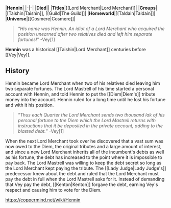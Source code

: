 |**Hennin**|
|-|-|
|**Died**||
|**Titles**|[[Lord Merchant\|Lord Merchant]]|
|**Groups**|[[Taishin\|Taishin]], [[Guild\|The Guild]]|
|**Homeworld**|[[Taldain\|Taldain]]|
|**Universe**|[[Cosmere\|Cosmere]]|

>“*His name was Hennin. An idiot of a Lord Merchant who acquired the position unearned after two relatives died and left him separate fortunes!*”
\-Vey[1]


**Hennin** was a historical [[Taishin\|Lord Merchant]] centuries before [[Vey\|Vey]].

## History
Hennin became Lord Merchant when two of his relatives died leaving him two separate fortunes. The Lord Mastrell of his time started a personal account with Hennin, and told Hennin to put the [[Diem\|Diem's]] tribute money into the account. Hennin ruled for a long time until he lost his fortune and with it his position.

>“*Thus each Quarter the Lord Merchant sends two thousand lak of his personal fortune to the Diem which the Lord Mastrell returns with instructions that it be deposited in the private account, adding to the blasted debt.*”
\-Vey[1]

When the next Lord Merchant took over he discovered that a vast sum was now owed to the Diem, the original tributes and a large amount of interest, and since a new Lord Merchant inherits all of the incumbent's debts as well as his fortune, the debt has increased to the point where it is impossible to pay back.
The Lord Mastrell was willing to keep the debt secret so long as the Lord Merchant kept paying the tribute. The [[Lady Judge\|Lady Judge's]] predecessor knew about the debt and ruled that the Lord Merchant must pay the debt in full when the Lord Mastrell asks for it. Instead of demanding that Vey pay the debt, [[Kenton\|Kenton]] forgave the debt, earning Vey's respect and causing him to vote for the Diem.



https://coppermind.net/wiki/Hennin